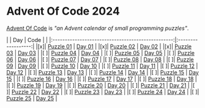 # Advent Of Code 2024

[Advent Of Code](https://adventofcode.com/2024/about) is *"an Advent calendar of small programming puzzles"*.

| | Day | Code |
| |:-------------------------------------------------:|:------------------:|
|[x]| [Puzzle 01](https://adventofcode.com/2024/day/1)  | [Day 01](Day01.cs) |
|[x]| [Puzzle 02](https://adventofcode.com/2024/day/2)  | [Day 02](Day02.cs) |
|[x]| [Puzzle 03](https://adventofcode.com/2024/day/3)  | [Day 03](Day03.cs) |
|[ ]| [Puzzle 04](https://adventofcode.com/2024/day/4)  | [Day 04](Day04.cs) |
|[ ]| [Puzzle 05](https://adventofcode.com/2024/day/5)  | [Day 05](Day05.cs) |
|[ ]| [Puzzle 06](https://adventofcode.com/2024/day/6)  | [Day 06](Day06.cs) |
|[ ]| [Puzzle 07](https://adventofcode.com/2024/day/7)  | [Day 07](Day07.cs) |
|[ ]| [Puzzle 08](https://adventofcode.com/2024/day/8)  | [Day 08](Day08.cs) |
|[ ]| [Puzzle 09](https://adventofcode.com/2024/day/9)  | [Day 09](Day09.cs) |
|[ ]| [Puzzle 10](https://adventofcode.com/2024/day/10) | [Day 10](Day10.cs) |
|[ ]| [Puzzle 11](https://adventofcode.com/2024/day/11) | [Day 11](Day11.cs) |
|[ ]| [Puzzle 12](https://adventofcode.com/2024/day/12) | [Day 12](Day12.cs) |
|[ ]| [Puzzle 13](https://adventofcode.com/2024/day/13) | [Day 13](Day13.cs) |
|[ ]| [Puzzle 14](https://adventofcode.com/2024/day/14) | [Day 14](Day14.cs) |
|[ ]| [Puzzle 15](https://adventofcode.com/2024/day/15) | [Day 15](Day15.cs) |
|[ ]| [Puzzle 16](https://adventofcode.com/2024/day/16) | [Day 16](Day16.cs) |
|[ ]| [Puzzle 17](https://adventofcode.com/2024/day/17) | [Day 17](Day17.cs) |
|[ ]| [Puzzle 18](https://adventofcode.com/2024/day/18) | [Day 18](Day18.cs) |
|[ ]| [Puzzle 19](https://adventofcode.com/2024/day/19) | [Day 19](Day19.cs) |
|[ ]| [Puzzle 20](https://adventofcode.com/2024/day/20) | [Day 20](Day20.cs) |
|[ ]| [Puzzle 21](https://adventofcode.com/2024/day/21) | [Day 21](Day21.cs) |
|[ ]| [Puzzle 22](https://adventofcode.com/2024/day/22) | [Day 22](Day22.cs) |
|[ ]| [Puzzle 23](https://adventofcode.com/2024/day/23) | [Day 23](Day23.cs) |
|[ ]| [Puzzle 24](https://adventofcode.com/2024/day/24) | [Day 24](Day24.cs) |
|[ ]| [Puzzle 25](https://adventofcode.com/2024/day/25) | [Day 25](Day25.cs) |
